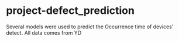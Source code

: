 # project-defect_prediction
Several models were used to predict the Occurrence time of devices' detect. All data comes from YD
